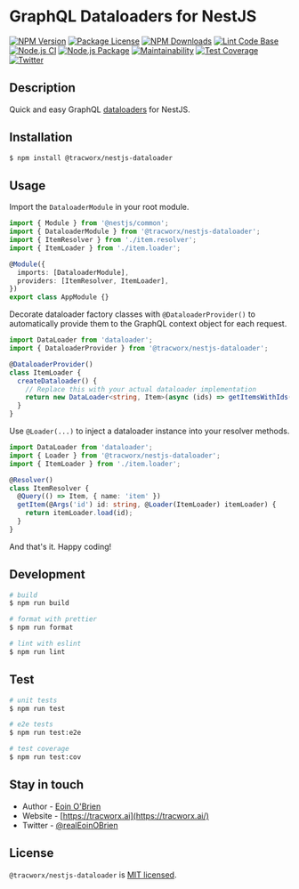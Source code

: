 # GraphQL Dataloaders for NestJS

[![NPM Version](https://img.shields.io/npm/v/@tracworx/nestjs-dataloader.svg)](https://www.npmjs.com/package/@tracworx/nestjs-dataloader)
[![Package License](https://img.shields.io/npm/l/@tracworx/nestjs-dataloader.svg)](https://www.npmjs.com/package/@tracworx/nestjs-dataloader)
[![NPM Downloads](https://img.shields.io/npm/dm/@tracworx/nestjs-dataloader.svg)](https://www.npmjs.com/package/@tracworx/nestjs-dataloader)
[![Lint Code Base](https://github.com/tracworx/nestjs-dataloader/actions/workflows/super-linter.yml/badge.svg)](https://github.com/tracworx/nestjs-dataloader/actions/workflows/super-linter.yml)
[![Node.js CI](https://github.com/tracworx/nestjs-dataloader/actions/workflows/ci.yml/badge.svg)](https://github.com/tracworx/nestjs-dataloader/actions/workflows/ci.yml)
[![Node.js Package](https://github.com/tracworx/nestjs-dataloader/actions/workflows/npm-publish.yml/badge.svg)](https://github.com/tracworx/nestjs-dataloader/actions/workflows/npm-publish.yml)
[![Maintainability](https://api.codeclimate.com/v1/badges/27476749d468e511ecdd/maintainability)](https://codeclimate.com/github/tracworx/nestjs-dataloader/maintainability)
[![Test Coverage](https://api.codeclimate.com/v1/badges/27476749d468e511ecdd/test_coverage)](https://codeclimate.com/github/tracworx/nestjs-dataloader/test_coverage)
[![Twitter](https://img.shields.io/twitter/follow/realEoinOBrien.svg?style=social&label=Follow)](https://twitter.com/realEoinOBrien)

## Description

Quick and easy GraphQL [dataloaders](https://github.com/graphql/dataloader) for NestJS.

## Installation

```bash
$ npm install @tracworx/nestjs-dataloader
```

## Usage

Import the `DataloaderModule` in your root module.

```typescript
import { Module } from '@nestjs/common';
import { DataloaderModule } from '@tracworx/nestjs-dataloader';
import { ItemResolver } from './item.resolver';
import { ItemLoader } from './item.loader';

@Module({
  imports: [DataloaderModule],
  providers: [ItemResolver, ItemLoader],
})
export class AppModule {}
```

Decorate dataloader factory classes with `@DataloaderProvider()` to automatically provide them to the GraphQL context object for each request.

```typescript
import DataLoader from 'dataloader';
import { DataloaderProvider } from '@tracworx/nestjs-dataloader';

@DataloaderProvider()
class ItemLoader {
  createDataloader() {
    // Replace this with your actual dataloader implementation
    return new DataLoader<string, Item>(async (ids) => getItemsWithIds(ids));
  }
}
```

Use `@Loader(...)` to inject a dataloader instance into your resolver methods.

```typescript
import DataLoader from 'dataloader';
import { Loader } from '@tracworx/nestjs-dataloader';
import { ItemLoader } from './item.loader';

@Resolver()
class ItemResolver {
  @Query(() => Item, { name: 'item' })
  getItem(@Args('id') id: string, @Loader(ItemLoader) itemLoader) {
    return itemLoader.load(id);
  }
}
```

And that's it. Happy coding!

## Development

```bash
# build
$ npm run build

# format with prettier
$ npm run format

# lint with eslint
$ npm run lint
```

## Test

```bash
# unit tests
$ npm run test

# e2e tests
$ npm run test:e2e

# test coverage
$ npm run test:cov
```

## Stay in touch

- Author - [Eoin O'Brien](https://github.com/eoin-obrien)
- Website - [https://tracworx.ai](https://tracworx.ai/)
- Twitter - [@realEoinOBrien](https://twitter.com/realEoinOBrien)

## License

`@tracworx/nestjs-dataloader` is [MIT licensed](LICENSE).
